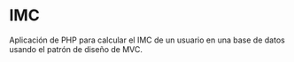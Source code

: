 # IMC

Aplicación de PHP para calcular el IMC de un usuario en una base de datos usando
el patrón de diseño de MVC.
